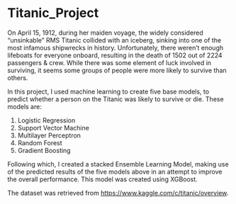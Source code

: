 # Titanic_Project

On April 15, 1912, during her maiden voyage, the widely considered “unsinkable” RMS Titanic collided with an iceberg, sinking into one of the most infamous shipwrecks in history. Unfortunately, there weren’t enough lifeboats for everyone onboard, resulting in the death of 1502 out of 2224 passengers & crew. While there was some element of luck involved in surviving, it seems some groups of people were more likely to survive than others.

In this project, I used machine learning to create five base models, to predict whether a person on the Titanic was likely to survive or die. These models are:
1. Logistic Regression
2. Support Vector Machine
3. Multilayer Perceptron
4. Random Forest
5. Gradient Boosting

Following which, I created a stacked Ensemble Learning Model, making use of the predicted results of the five models above in an attempt to improve the overall performance. This model was created using XGBoost.

The dataset was retrieved from https://www.kaggle.com/c/titanic/overview.
